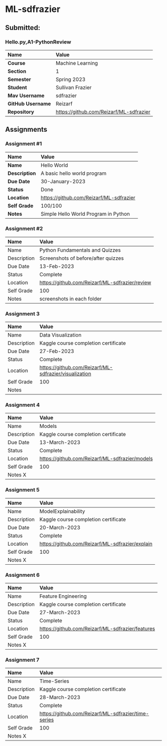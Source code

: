 # ML-sdfrazier

## Submitted:
### Hello.py,A1-PythonReview

| Name | Value |
|:---|:---|
| **Course** | Machine Learning |
| **Section** | 1 |
| **Semester** | Spring 2023 |
| **Student** | Sullivan Frazier |
| **Mav Username**            | sdfrazier |
| **GitHub Username**         | Reizarf |
| **Repository**          | https://github.com/Reizarf/ML-sdfrazier |

## Assignments

### Assignment #1
| Name | Value |
| :--- | :--- |
|**Name** | Hello World |
| **Description** | A basic hello world program |
| **Due Date** | 30-January-2023 |
| **Status** | Done |
| **Location** | https://github.com/Reizarf/ML-sdfrazier |
| **Self Grade** | 100/100 |
| **Notes** | Simple Hello World Program in Python |

### Assignment #2

| Name | Value |
| :--- | :--- |
| Name | Python Fundamentals and Quizzes |
| Description | Screenshots of before/after quizzes |
| Due Date | 13-Feb-2023 |
| Status | Complete |
| Location | https://github.com/Reizarf/ML-sdfrazier/review |
| Self Grade | 100 |
| Notes | screenshots in each folder |


### Assignment 3
| Name | Value |
| :--- | :--- |
| Name | Data Visualization |
| Description | Kaggle course completion certificate |
| Due Date | 27-Feb-2023 |
| Status | Complete |
| Location | https://github.com/Reizarf/ML-sdfrazier/visualization |
| Self Grade | 100 |
| Notes |

### Assignment 4
| Name | Value |
| :--- | :--- |
| Name | Models |
| Description | Kaggle course completion certificate |
| Due Date | 13-March-2023 |
| Status | Complete |
| Location | https://github.com/Reizarf/ML-sdfrazier/models |
| Self Grade | 100 |
| Notes X |

### Assignment 5
| Name | Value |
| :--- | :--- |
| Name | ModelExplainability |
| Description | Kaggle course completion certificate |
| Due Date | 20-March-2023 |
| Status | Complete |
| Location | https://github.com/Reizarf/ML-sdfrazier/explain |
| Self Grade | 100 |
| Notes X |

### Assignment 6
| Name | Value |
| :--- | :--- |
| Name | Feature Engineering |
| Description | Kaggle course completion certificate |
| Due Date | 27-March-2023 |
| Status | Complete |
| Location | https://github.com/Reizarf/ML-sdfrazier/features |
| Self Grade | 100 |
| Notes X |

### Assignment 7
| Name | Value |
| :--- | :--- |
| Name | Time-Series |
| Description | Kaggle course completion certificate |
| Due Date | 28-March-2023 |
| Status | Complete |
| Location | https://github.com/Reizarf/ML-sdfrazier/time-series |
| Self Grade | 100 |
| Notes X |

